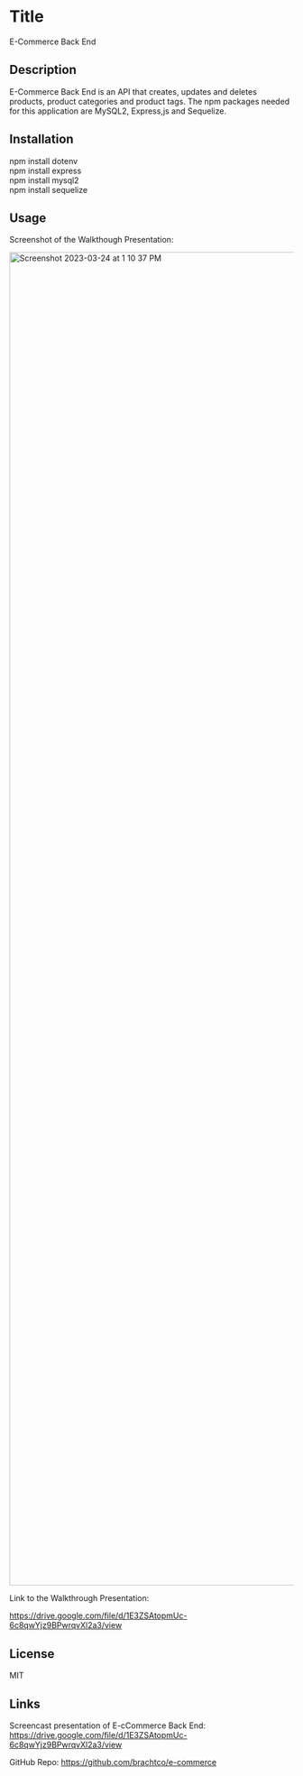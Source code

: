 # Title
E-Commerce Back End

## Description

E-Commerce Back End is an API that creates, updates and deletes products, product categories and product tags. The npm 
packages needed for this application are MySQL2, Express,js and Sequelize. 

## Installation

npm install dotenv     
npm install express  
npm install mysql2  
npm install sequelize  

## Usage


Screenshot of the Walkthough Presentation:

<img width="2365" alt="Screenshot 2023-03-24 at 1 10 37 PM" src="https://user-images.githubusercontent.com/17559972/227618955-97fef659-5913-4bb6-aa46-98fd817ef8a2.png">

Link to the Walkthrough Presentation:

https://drive.google.com/file/d/1E3ZSAtopmUc-6c8qwYjz9BPwrqvXl2a3/view


## License

MIT

## Links

Screencast presentation of E-cCommerce Back End: https://drive.google.com/file/d/1E3ZSAtopmUc-6c8qwYjz9BPwrqvXl2a3/view

GitHub Repo: https://github.com/brachtco/e-commerce






